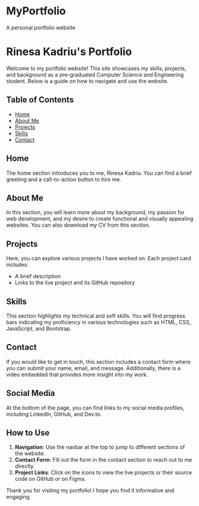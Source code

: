 # MyPortfolio
A personal portfolio website
# Rinesa Kadriu's Portfolio

Welcome to my portfolio website! This site showcases my skills, projects, and background as a pre-graduated Computer Science and Engineering student. Below is a guide on how to navigate and use the website.

## Table of Contents
- [Home](#home)
- [About Me](#about-me)
- [Projects](#projects)
- [Skills](#skills)
- [Contact](#contact)

## Home
The home section introduces you to me, Rinesa Kadriu. You can find a brief greeting and a call-to-action button to hire me.

## About Me
In this section, you will learn more about my background, my passion for web development, and my desire to create functional and visually appealing websites. You can also download my CV from this section.

## Projects
Here, you can explore various projects I have worked on. Each project card includes:
- A brief description
- Links to the live project and its GitHub repository

## Skills
This section highlights my technical and soft skills. You will find progress bars indicating my proficiency in various technologies such as HTML, CSS, JavaScript, and Bootstrap.

## Contact
If you would like to get in touch, this section includes a contact form where you can submit your name, email, and message. Additionally, there is a video embedded that provides more insight into my work.

## Social Media
At the bottom of the page, you can find links to my social media profiles, including LinkedIn, GitHub, and Dev.to.

## How to Use
1. **Navigation**: Use the navbar at the top to jump to different sections of the website.
2. **Contact Form**: Fill out the form in the contact section to reach out to me directly.
3. **Project Links**: Click on the icons to view the live projects or their source code on GitHub or on Figma.

Thank you for visiting my portfolio! I hope you find it informative and engaging.
